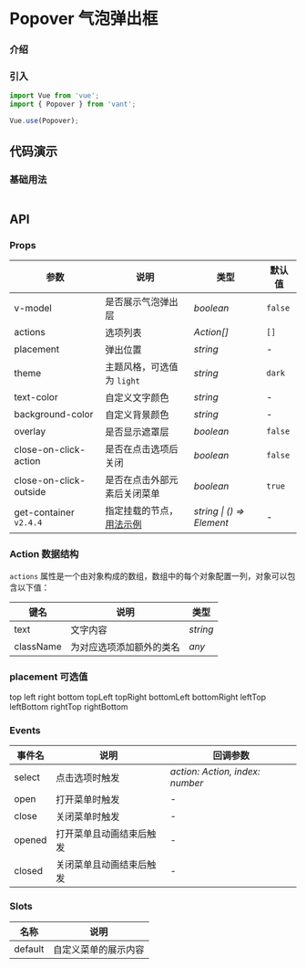 # Popover 气泡弹出框

### 介绍

### 引入

```js
import Vue from 'vue';
import { Popover } from 'vant';

Vue.use(Popover);
```

## 代码演示

### 基础用法

```html

```

## API

### Props

| 参数 | 说明 | 类型 | 默认值 |
| --- | --- | --- | --- |
| v-model | 是否展示气泡弹出层 | _boolean_ | `false` |
| actions | 选项列表 | _Action[]_ | `[]` |
| placement | 弹出位置 | _string_ | - |
| theme | 主题风格，可选值为 `light` | _string_ | `dark` |
| text-color | 自定义文字颜色 | _string_ | - |
| background-color | 自定义背景颜色 | _string_ | - |
| overlay | 是否显示遮罩层 | _boolean_ | `false` |
| close-on-click-action | 是否在点击选项后关闭 | _boolean_ | `false` |
| close-on-click-outside | 是否在点击外部元素后关闭菜单 | _boolean_ | `true` |
| get-container `v2.4.4` | 指定挂载的节点，[用法示例](#/zh-CN/popup#zhi-ding-gua-zai-wei-zhi) | _string \| () => Element_ | - |

### Action 数据结构

`actions` 属性是一个由对象构成的数组，数组中的每个对象配置一列，对象可以包含以下值：

| 键名      | 说明                     | 类型     |
| --------- | ------------------------ | -------- |
| text      | 文字内容                 | _string_ |
| className | 为对应选项添加额外的类名 | _any_    |

### placement 可选值

top left right bottom topLeft topRight bottomLeft bottomRight leftTop leftBottom rightTop rightBottom

### Events

| 事件名 | 说明                     | 回调参数                        |
| ------ | ------------------------ | ------------------------------- |
| select | 点击选项时触发           | _action: Action, index: number_ |
| open   | 打开菜单时触发           | -                               |
| close  | 关闭菜单时触发           | -                               |
| opened | 打开菜单且动画结束后触发 | -                               |
| closed | 关闭菜单且动画结束后触发 | -                               |

### Slots

| 名称    | 说明                 |
| ------- | -------------------- |
| default | 自定义菜单的展示内容 |
